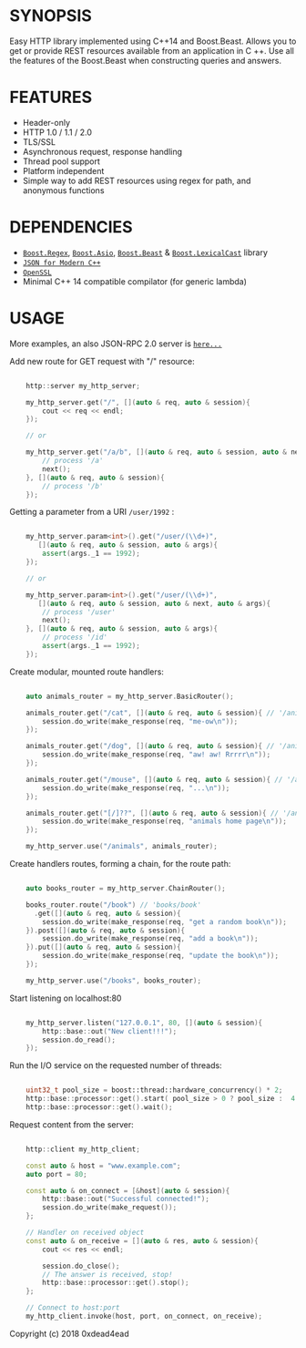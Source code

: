 # SYNOPSIS

Easy HTTP library implemented using C++14 and Boost.Beast. Allows you to get or provide REST resources available from an application in C ++. Use all the features of the Boost.Beast when constructing queries and answers.

# FEATURES

* Header-only
* HTTP 1.0 / 1.1 / 2.0
* TLS/SSL
* Asynchronous request, response handling
* Thread pool support
* Platform independent
* Simple way to add REST resources using regex for path, and anonymous functions

# DEPENDENCIES

* [`Boost.Regex`](https://github.com/boostorg/regex), [`Boost.Asio`](https://github.com/boostorg/asio), [`Boost.Beast`](https://github.com/boostorg/beast/tree/develop) & [`Boost.LexicalCast`](https://github.com/boostorg/lexical_cast) library
* [`JSON for Modern C++`](https://github.com/nlohmann/json)
* [`OpenSSL`](https://github.com/openssl/openssl)
* Minimal C++ 14 compatible compilator (for generic lambda)

# USAGE

More examples, an also JSON-RPC 2.0 server is [`here...`](https://github.com/0xdead4ead/beast_http_server/tree/dev/examples)

Add new route for GET request with "/" resource: 

```cpp

    http::server my_http_server;

    my_http_server.get("/", [](auto & req, auto & session){
        cout << req << endl;
    });

    // or

    my_http_server.get("/a/b", [](auto & req, auto & session, auto & next){
        // process '/a'
        next();
    }, [](auto & req, auto & session){
        // process '/b'
    });

```

Getting a parameter from a URI `/user/1992` :

```cpp

    my_http_server.param<int>().get("/user/(\\d+)",
       [](auto & req, auto & session, auto & args){
        assert(args._1 == 1992);
    });

    // or

    my_http_server.param<int>().get("/user/(\\d+)",
       [](auto & req, auto & session, auto & next, auto & args){
        // process '/user'
        next();
    }, [](auto & req, auto & session, auto & args){
        // process '/id'
        assert(args._1 == 1992);
    });

```

Create modular, mounted route handlers:

```cpp

    auto animals_router = my_http_server.BasicRouter();

    animals_router.get("/cat", [](auto & req, auto & session){ // '/animals/cat'
        session.do_write(make_response(req, "me-ow\n"));
    });

    animals_router.get("/dog", [](auto & req, auto & session){ // '/animals/dog'
        session.do_write(make_response(req, "aw! aw! Rrrrr\n"));
    });

    animals_router.get("/mouse", [](auto & req, auto & session){ // '/animals/mouse'
        session.do_write(make_response(req, "...\n"));
    });

    animals_router.get("[/]??", [](auto & req, auto & session){ // '/animals' or '/animals/'
        session.do_write(make_response(req, "animals home page\n"));
    });

    my_http_server.use("/animals", animals_router);

```

Create handlers routes, forming a chain, for the route path:

```cpp

    auto books_router = my_http_server.ChainRouter();

    books_router.route("/book") // 'books/book'
      .get([](auto & req, auto & session){
        session.do_write(make_response(req, "get a random book\n"));
    }).post([](auto & req, auto & session){
        session.do_write(make_response(req, "add a book\n"));
    }).put([](auto & req, auto & session){
        session.do_write(make_response(req, "update the book\n"));
    });

    my_http_server.use("/books", books_router);

```

Start listening on localhost:80

```cpp

    my_http_server.listen("127.0.0.1", 80, [](auto & session){
        http::base::out("New client!!!");
        session.do_read();
    });

```

Run the I/O service on the requested number of threads:

```cpp

    uint32_t pool_size = boost::thread::hardware_concurrency() * 2;
    http::base::processor::get().start( pool_size > 0 ? pool_size :  4 );
    http::base::processor::get().wait();

```

Request content from the server:

```cpp

    http::client my_http_client;

    const auto & host = "www.example.com";
    auto port = 80;

    const auto & on_connect = [&host](auto & session){
        http::base::out("Successful connected!"); 
        session.do_write(make_request());
    };

    // Handler on received object
    const auto & on_receive = [](auto & res, auto & session){
        cout << res << endl;

        session.do_close();
        // The answer is received, stop!
        http::base::processor::get().stop();
    };

    // Connect to host:port
    my_http_client.invoke(host, port, on_connect, on_receive);

```

Copyright (c) 2018 0xdead4ead

